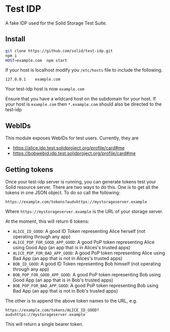 # Test IDP

A fake IDP used for the Solid Storage Test Suite.

## Install

```bash
git clone https://github.com/solid/test-idp.git
npm i
HOST=example.com  npm start
```

If your host is localhost modify you `/etc/hosts` file to include the following.
```
127.0.0.1    example.com
```
Your test-idp host is now `example.com`

Ensure that you have a wildcard host on the subdomain for your host. If your host is `example.com` then `*.example.com` should also be directed to the test-idp

## WebIDs

This module exposes WebIDs for test users. Currently, they are

- https://alice.idp.test.solidproject.org/profile/card#me 
- https://bobwebid.idp.test.solidproject.org/profile/card#me


## Getting tokens

Once your test-idp server is running, you can generate tokens test
your Solid resource server. There are two ways to do this. One is to
get all the tokens in one JSON object. To do so call the following:

```
https://example.com/tokens?aud=https://mystorageserver.example
```

Where `https://mystorageserver.example` is the URL of your storage server.

At the moment, this will return 6 tokens:
 - `ALICE_ID_GOOD`: A good ID Token representing Alice herself (not operating through any app)
 - `ALICE_POP_FOR_GOOD_APP_GOOD`: A good PoP token representing Alice using Good App (an app that is in Alices's trusted apps)
 - `ALICE_POP_FOR_BAD_APP_GOOD`: A good PoP token representing Alice using Bad App (an app that is not in Alices's trusted apps)
 - `BOB_ID_GOOD`: A good ID Token representing Bob himself (not operating through any app)
 - `BOB_POP_FOR_GOOD_APP_GOOD`: A good PoP token representing Bob using Good App (an app that is in Bob's trusted apps)
 - `BOB_POP_FOR_BAD_APP_GOOD`: A good PoP token representing Bob using
   Bad App (an app that is not in Bob's trusted apps)
   
The other is to append the above token names to the URL, e.g. 

```
https://example.com/tokens/ALICE_ID_GOOD?aud=https://mystorageserver.example
```

This will return a single bearer token.


